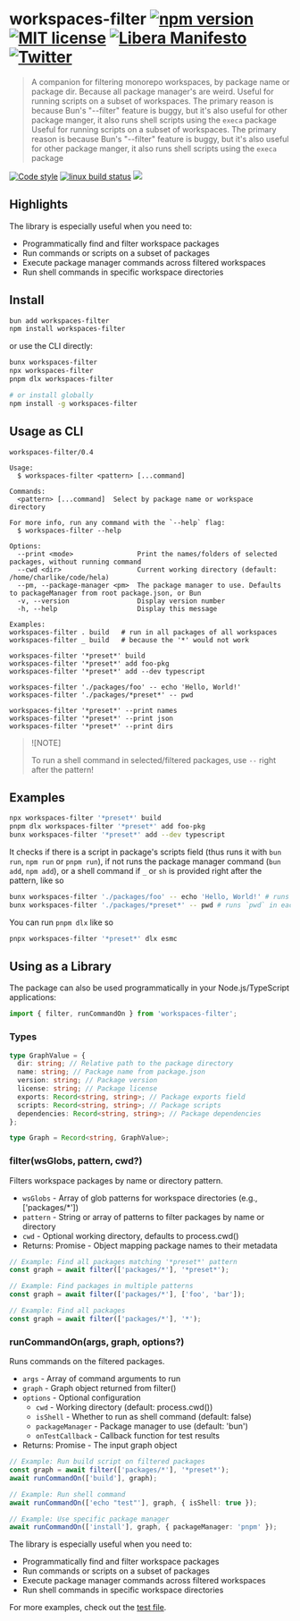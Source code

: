 # workspaces-filter [![npm version][npmv-img]][npmv-url] [![MIT license][license-img]][license-url] [![Libera Manifesto][libera-manifesto-img]][libera-manifesto-url] [![Twitter][twitter-img]][twitter-url]

> A companion for filtering monorepo workspaces, by package name or package dir. Because all package
> manager's are weird. Useful for running scripts on a subset of workspaces. The primary reason is
> because Bun's \"--filter\" feature is buggy, but it's also useful for other package manger, it
> also runs shell scripts using the `execa` package Useful for running scripts on a subset of
> workspaces. The primary reason is because Bun's "--filter" feature is buggy, but it's also useful
> for other package manger, it also runs shell scripts using the `execa` package

[![Code style][codestyle-img]][codestyle-url] [![linux build status][linux-build-img]][build-url]
[![][npm-monthly-img]][npmv-url]

<!-- [![][npm-weekly-img]][npmv-url] -->
<!-- [![][npm-monthly-img]][npmv-url] -->
<!-- [![][npm-yearly-img]][npmv-url] -->
<!-- [![][npm-alltime-img]][npmv-url] -->

## Highlights

The library is especially useful when you need to:

- Programmatically find and filter workspace packages
- Run commands or scripts on a subset of packages
- Execute package manager commands across filtered workspaces
- Run shell commands in specific workspace directories

## Install

```sh
bun add workspaces-filter
npm install workspaces-filter
```

or use the CLI directly:

```sh
bunx workspaces-filter
npx workspaces-filter
pnpm dlx workspaces-filter

# or install globally
npm install -g workspaces-filter
```

## Usage as CLI

```
workspaces-filter/0.4

Usage:
  $ workspaces-filter <pattern> [...command]

Commands:
  <pattern> [...command]  Select by package name or workspace directory

For more info, run any command with the `--help` flag:
  $ workspaces-filter --help

Options:
  --print <mode>                Print the names/folders of selected packages, without running command
  --cwd <dir>                   Current working directory (default: /home/charlike/code/hela)
  --pm, --package-manager <pm>  The package manager to use. Defaults to packageManager from root package.json, or Bun
  -v, --version                 Display version number
  -h, --help                    Display this message

Examples:
workspaces-filter . build   # run in all packages of all workspaces
workspaces-filter _ build   # because the '*' would not work

workspaces-filter '*preset*' build
workspaces-filter '*preset*' add foo-pkg
workspaces-filter '*preset*' add --dev typescript

workspaces-filter './packages/foo' -- echo 'Hello, World!'
workspaces-filter './packages/*preset*' -- pwd

workspaces-filter '*preset*' --print names
workspaces-filter '*preset*' --print json
workspaces-filter '*preset*' --print dirs
```

> ![NOTE]
>
> To run a shell command in selected/filtered packages, use `--` right after the pattern!

## Examples

```sh
npx workspaces-filter '*preset*' build
pnpm dlx workspaces-filter '*preset*' add foo-pkg
bunx workspaces-filter '*preset*' add --dev typescript
```

It checks if there is a script in package's scripts field (thus runs it with `bun run`, `npm run` or
`pnpm run`), if not runs the package manager command (`bun add`, `npm add`), or a shell command if
`_` or `sh` is provided right after the pattern, like so

```sh
bunx workspaces-filter './packages/foo' -- echo 'Hello, World!' # runs `echo 'Hello, World!'` in the `./packages/foo` workspace
bunx workspaces-filter './packages/*preset*' -- pwd # runs `pwd` in each workspace
```

You can run `pnpm dlx` like so

```sh
pnpx workspaces-filter '*preset*' dlx esmc
```

## Using as a Library

The package can also be used programmatically in your Node.js/TypeScript applications:

```ts
import { filter, runCommandOn } from 'workspaces-filter';
```

### Types

```ts
type GraphValue = {
  dir: string; // Relative path to the package directory
  name: string; // Package name from package.json
  version: string; // Package version
  license: string; // Package license
  exports: Record<string, string>; // Package exports field
  scripts: Record<string, string>; // Package scripts
  dependencies: Record<string, string>; // Package dependencies
};

type Graph = Record<string, GraphValue>;
```

### filter(wsGlobs, pattern, cwd?)

Filters workspace packages by name or directory pattern.

- `wsGlobs` - Array of glob patterns for workspace directories (e.g., ['packages/*'])
- `pattern` - String or array of patterns to filter packages by name or directory
- `cwd` - Optional working directory, defaults to process.cwd()
- Returns: Promise<Graph> - Object mapping package names to their metadata

```ts
// Example: Find all packages matching '*preset*' pattern
const graph = await filter(['packages/*'], '*preset*');

// Example: Find packages in multiple patterns
const graph = await filter(['packages/*'], ['foo', 'bar']);

// Example: Find all packages
const graph = await filter(['packages/*'], '*');
```

### runCommandOn(args, graph, options?)

Runs commands on the filtered packages.

- `args` - Array of command arguments to run
- `graph` - Graph object returned from filter()
- `options` - Optional configuration
  - `cwd` - Working directory (default: process.cwd())
  - `isShell` - Whether to run as shell command (default: false)
  - `packageManager` - Package manager to use (default: 'bun')
  - `onTestCallback` - Callback function for test results
- Returns: Promise<Graph> - The input graph object

```ts
// Example: Run build script on filtered packages
const graph = await filter(['packages/*'], '*preset*');
await runCommandOn(['build'], graph);

// Example: Run shell command
await runCommandOn(['echo "test"'], graph, { isShell: true });

// Example: Use specific package manager
await runCommandOn(['install'], graph, { packageManager: 'pnpm' });
```

The library is especially useful when you need to:

- Programmatically find and filter workspace packages
- Run commands or scripts on a subset of packages
- Execute package manager commands across filtered workspaces
- Run shell commands in specific workspace directories

For more examples, check out the [test file](test/index.test.ts).

<!-- prettier-ignore-start -->

[codestyle-url]: https://github.com/tunnckoCore/eslint-config-xaxa
[codestyle-img]: https://badgen.net/badge/code%20style/xaxa/44cc11
[codecov-url]: https://codecov.io/gh/tunnckocore/workspaces-filter
[codecov-img]: https://badgen.net/codecov/c/github/tunnckocore/workspaces-filter/master?icon=codecov
[npmv-img]: https://badgen.net/npm/v/formidable?icon=npm
[npmv-url]: https://npmjs.com/package/formidable
[license-img]: https://badgen.net/npm/license/formidable
[license-url]: https://github.com/tunnckocore/workspaces-filter/blob/master/LICENSE
[libera-manifesto-url]: https://liberamanifesto.com
[libera-manifesto-img]: https://badgen.net/badge/libera/manifesto/grey
[twitter-url]: https://twitter.com/wgw_lol
[twitter-img]: https://badgen.net/badge/twitter/follow/wgw_lol?icon=twitter&color=1da1f2&cache=30

<!-- build status -->

[linux-build-img]:
  https://badgen.net/github/checks/tunnckocore/workspaces-filter/master?icon=github&label=build
[build-url]: https://github.com/tunnckocore/workspaces-filter/actions

<!-- npm downloads -->

[npm-weekly-img]: https://badgen.net/npm/dw/workspaces-filter?icon=npm&cache=1
[npm-monthly-img]: https://badgen.net/npm/dm/workspaces-filter?icon=npm&cache=1
[npm-yearly-img]: https://badgen.net/npm/dy/workspaces-filter?icon=npm&cache=1
[npm-alltime-img]:
  https://badgen.net/npm/dt/workspaces-filter?icon=npm&cache=1&label=total%20downloads
